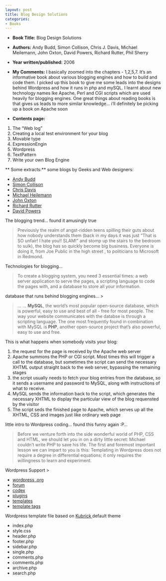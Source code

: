 ```yaml
---
layout: post
title: Blog Design Solutions
categories:
- Books
---
```

- **Book Title:** Blog Design Solutions
- **Authors:** Andy Budd, Simon Collison, Chris J. Davis, Michael Meilemann, John Oxton, David Powers, Richard Rutter, Phil Sherry
- **Year written/published:** 2006
- **My Comments:** I basically zoomed into the chapters - 1,2,5,7. It’s an informative book about various blogging engines and how to build and code them. I picked up this book to give me some leads into the designs behind Wordpress and how it runs in php and mySQL. I learnt about new technology names lke Apache, Perl and CGI scripts which are used heavily for blogging engines. One great things about reading books is that gives us leads to more similar knowledge… i’ll definitely be picking up a book on Apache soon

- **Contents page:**

1. The “Web log”
2. Creating a local test environment for your blog
3. Movable type
4. ExpressionEngin
5. Wordpress
6. TextPattern
7. Write your own Blog Engine

** Some extracts:** some blogs by Geeks and Web designers:

- [Andy Budd](http://andybudd.com/)
- [Simon Collison](http://www.colly.com/)
- [Chris Davis](http://www.famousdavispro.com/)
- [Michael Heilemann](http://binarybonsai.com/)
- [John Oxton](http://joshuaink.com/)
- [Richard Rutter](http://clagnut.com/)
- [David Powers](http://japan-interface.co.uk/)

The blogging trend… found it amusingly true

> Previously the realm of angst-ridden teens spilling their guts about how nobody understands them (back in my days it was just “That is SO unfair! I hate you!! SLAM!” and stomp up the stairs to the bedroom to sulk), the blog has so quickly become big business. Everyone is doing it, from Joe Public in the high street , to politicians to Microsoft in Redmond.

Technologies for blogging…

> To create a blogging system, you need 3 essential times: a web server application to serve the pages, a scripting language to code the pages with, and a database to store all your information.

database that runs behind blogging engines… >

> … … **MySQL**, the world’s most popular open-source database, which is powerful, easy to use and best of all - free for most people. The way your website communicates with the databse is through a scripting language. The one most frequently found in combination with MySQL is **PHP**, another open-source project that’s also powerful, easy to use and free.

This is what happens when somebody visits your blog:

1. the request for the page is received by the Apache web server
2. Apache summons the PHP or CGI script. Most times this will trigger a call to the database, but sometimes the script can send the necessary XHTML output straight back to the web server, bypassing the remaining stages
3. the script usually needs to fetch your blog entries from the database, so it sends a username and password to MySQL, along with instructions of what to receive.
4. MySQL sends the information back to the script, which generates the necessary XHTML to display the particular view of the blog requensted by the visitor
5. The script seds the finished page to Apache, which serves up all the XHTML, CSS and images just like ordinary web page

little intro to Wordpress coding… found this funny again :P…

> Before we venture forth into the side wonderful world of PHP, CSS and HTML, we should let you in on a dirty little secret: Michael couldn’t write PHP to save his life. The first and foremost important lesson we can impart to you is this: Templating in Wordpress does not require a degree in differential equations; it only requires the willingness to learn and experiment.

Wordpress Support >

- [wordpress .org](http://wordpress.org/)
- [forum](http://wordpress.org/support/)
- [codex](http://codex.wordpress.org/Main_Page)
- [plugins](http://wordpress.org/extend/plugins/)
- [templates](http://codex.wordpress.org/Templates)
- [template tags](http://codex.wordpress.org/Template_Tags)

Wordpress template file based on [Kubrick ](http://binarybonsai.com/wordpress/kubrick/)default theme

- index.php
- style.css
- header.php
- footer.php
- sidebar.php
- single.php
- comments.php
- comments.php
- archive.php
- search.php
